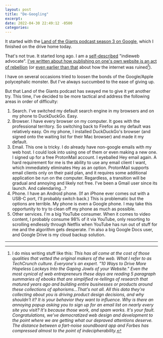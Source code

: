 ```yaml
---
layout: post
title: "De-Googling"
excerpt: 
date: 2022-04-30 22:49:12 -0500
categories: 
---
```


It started with the [Land of the Giants podcast season 3 on Google](https://www.vox.com/land-of-the-giants-podcast), which I finished on the drive home today.

That's not true. It started long ago. I am a [self-described](/about) "indieweb advocate". [I've written about how publishing on one's own website is an act of rebellion](/2016/09/05/rebels) (or [even earlier than that](/2014/02/12/thanks-for-ruining-the-internet "Maybe it’s the NSA, maybe it’s the way every page now tracks every click in an attempt to better market to you, maybe it’s how violated we feel when a company like Target is hacked, maybe it’s just the Facebook algorithm showing us pictures of our ex we’d rather not see; but something is causing us to feel more than a little anxious about the state of our technologies and perhaps a little nostalgic for a simpler time.") about how the internet was ruined[^1]). 

I have on several occasions tried to loosen the bonds of the Google/Apple polycephalic monster. But I've always succumbed to the ease of giving up.

But that Land of the Giants podcast has swayed me to give it yet another try. This time, I've decided to be more tactical and address the following areas in order of difficulty:

1. Search. I've switched my default search engine in my browsers and on my phone to DuckDuckGo. Easy.
1. Browser. I have every browser on my computer. It goes with the professional territory. So switching back to Firefox as my default was relatively easy. On my phone, I installed DuckDuckGo's browser (and signed onto the waiting list for their Mac browser) and made it my default.
1. Email. This one is tricky. I do already have non-google emails with my web host. I could look into using one of them or even making a new one. I signed up for a free ProtonMail account. I eyeballed Hey email again. A hard requirement for me is the ability to use any email client I want, which immediately eliminates Hey as an option. ProtonMail supports email clients only on their paid plan, and it requires some additional application be run on the computer. Regardless, a transition will be gradual and annoying and likely not free. I've been a Gmail user since its launch. And calendaring...?
1. Phone. I have an Android phone. (If an iPhone ever comes out with a USB-C port, I'll probably switch back.) This is problematic but the options are terrible. My phone is even a Google phone. I may take this opportunity to try to clean off my phone as much as possible.
1. Other services. I'm a big YouTube consumer. When it comes to video content, I probably consume 98% of it via YouTube, only resorting to scrolling endlessly through Netflix when YouTube has run out of stuff for me and the algorithm gets desperate. I'm also a big Google Docs user, and Google Drive is my cloud backup solution.

---

[^1]: I do miss writing stuff like this: _This has all come at the cost of those qualities that vetted the original makers of the web. What I refer to as TechCrunch culture. Everyone's an expert. "10 Ways to Drive More Hopeless Lackeys Into the Gaping Jowls of your Website." Even the most cynical of web entrepreneurs these days are reading 5 paragraph summaries of ebooks that are simplified re-tellings of research that matured years ago and building entire businesses or products around these collections of aphorisms...That's not all. All this data they're collecting about you is driving product design decisions, and why shouldn't it? It is your behavior they want to influence. Why is there an annoying popup asking you to sign up for an email list on nearly every site you visit? It's because those work, and spam works. It's your fault. Congratulations, we've democratized web design and development to the point where we are getting what our depraved attentions deserve. The distance between a fart-noise soundboard app and Forbes has compressed almost to the point of indecipherability._
